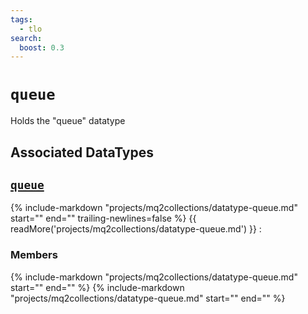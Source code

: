 ```yaml
---
tags:
  - tlo
search:
  boost: 0.3
---
```

# `queue`

<!--tlo-desc-start-->
Holds the "queue" datatype
<!--tlo-desc-end-->

## Associated DataTypes
<!--tlo-datatypes-start-->
## [`queue`](datatype-queue.md)
{% include-markdown "projects/mq2collections/datatype-queue.md" start="<!--dt-desc-start-->" end="<!--dt-desc-end-->" trailing-newlines=false %} {{ readMore('projects/mq2collections/datatype-queue.md') }}
:    <h3>Members</h3>
    {% include-markdown "projects/mq2collections/datatype-queue.md" start="<!--dt-members-start-->" end="<!--dt-members-end-->" %}
    {% include-markdown "projects/mq2collections/datatype-queue.md" start="<!--dt-linkrefs-start-->" end="<!--dt-linkrefs-end-->" %}
    <!--tlo-datatypes-end-->